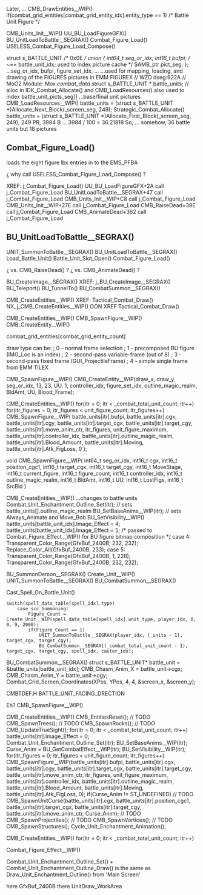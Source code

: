 



Later, ...
CMB_DrawEntities__WIP()
    if(combat_grid_entities[combat_grid_entity_idx].entity_type == 1)  /* Battle Unit Figure */




CMB_Units_Init__WIP()
UU_BU_LoadFigureGFX()
BU_UnitLoadToBattle__SEGRAX()
Combat_Figure_Load()
USELESS_Combat_Figure_Load_Compose()


struct s_BATTLE_UNIT
    /* 0x0E */
    union {
        int64_t seg_or_idx;
        int16_t bufpi;  /* ~== battle_unit_idx;  used to index picture cache */
        SAMB_ptr pict_seg;
    };
...seg_or_idx, bufpi, figure_set_idx, ...
...used for mapping, loading, and drawing of the FIGURES pictures in EMM FIGUREX
// WZD dseg:922A
// MoO2  Module: Mox  _combat_data_
struct s_BATTLE_UNIT * battle_units;                            // alloc in IDK_Combat_Allocate() and CMB_LoadResources()
also used to index battle_unit_picts_seg[]
...base/final unit pictures
CMB_LoadResources__WIP()
    battle_units = (struct s_BATTLE_UNIT *)Allocate_Next_Block(_screen_seg, 249);
Strategic_Combat_Allocate()
    battle_units = (struct s_BATTLE_UNIT *)Allocate_First_Block(_screen_seg, 249);
249 PR, 3984 B ... 3984 / 100 = 36.21818
So, ... somehow, 36 battle units but 18 pictures




## Combat_Figure_Load()

loads the eight figure lbx entries in to the EMS_PFBA

¿ why call USELESS_Combat_Figure_Load_Compose() ?

XREF:
    j_Combat_Figure_Load()
        UU_BU_LoadFigureGFX+2A         call    j_Combat_Figure_Load
        BU_UnitLoadToBattle__SEGRAX+47 call    j_Combat_Figure_Load
        CMB_Units_Init__WIP+C8         call    j_Combat_Figure_Load
        CMB_Units_Init__WIP+27E        call    j_Combat_Figure_Load
        CMB_RaiseDead+39E              call    j_Combat_Figure_Load
        CMB_AnimateDead+362            call    j_Combat_Figure_Load

## BU_UnitLoadToBattle__SEGRAX()



UNIT_SummonToBattle__SEGRAX()
    BU_UnitLoadToBattle__SEGRAX()
    Load_Battle_Unit()
    Battle_Unit_Slot_Open()
    Combat_Figure_Load()

¿ vs. CMB_RaiseDead() ?
¿ vs. CMB_AnimateDead() ?



BU_CreateImage__SEGRAX()
XREF:
    j_BU_CreateImage__SEGRAX()
        BU_Teleport()
        BU_TunnelTo()
        BU_CombatSummon__SEGRAX()






CMB_CreateEntities__WIP()
XREF:
    Tactical_Combat_Draw()
    NX_j_CMB_CreateEntities__WIP()
OON XREF Tactical_Combat_Draw()








CMB_CreateEntities__WIP()
    CMB_SpawnFigure__WIP()
        CMB_CreateEntity__WIP()

combat_grid_entities[combat_grid_entity_count]

draw type can be:
;   0 - normal frame selection
;   1 - precomposed BU figure (IMG_Loc is an index)
;   2 - second-pass variable-frame (out of 8)
;   3 - second-pass fixed frame (GUI_ProjectileFrame)
;   4 - simple single frame from EMM TILEX


CMB_SpawnFigure__WIP()
    CMB_CreateEntity__WIP(draw_x, draw_y, seg_or_idx, 13, 23, UU, 1, controller_idx, figure_set_idx, outline_magic_realm, BldAmt, UU, Blood_Frame);

CMB_CreateEntities__WIP()
    for(itr = 0; itr < _combat_total_unit_count; itr++)
        for(itr_figures = 0; itr_figures < unit_figure_count; itr_figures++)
            CMB_SpawnFigure__WIP(
                battle_units[itr].bufpi, 
                battle_units[itr].cgx, 
                battle_units[itr].cgy, 
                battle_units[itr].target_cgx, 
                battle_units[itr].target_cgy, 
                battle_units[itr].move_anim_ctr, 
                itr_figures, 
                unit_figure_maximum, 
                battle_units[itr].controller_idx, 
                battle_units[itr].outline_magic_realm, 
                battle_units[itr].Blood_Amount, 
                battle_units[itr].Moving, 
                battle_units[itr].Atk_FigLoss, 0
            );

void CMB_SpawnFigure__WIP(
    int64_t seg_or_idx, 
    int16_t cgx, 
    int16_t position_cgc1, 
    int16_t target_cgx, 
    int16_t target_cgy, 
    int16_t MoveStage, 
    int16_t current_figure, 
    int16_t figure_count, 
    int16_t controller_idx, 
    int16_t outline_magic_realm, 
    int16_t BldAmt, 
    int16_t UU, 
    int16_t LostFigs, 
    int16_t SrcBld
)


CMB_CreateEntities__WIP()
    ...changes to battle units
        Combat_Unit_Enchantment_Outline_Set(itr);  // sets battle_units[].outline_magic_realm
        BU_SetBaseAnims__WIP(itr);  // sets Always_Animate and Move_Bob
        BU_SetVisibility__WIP()
            battle_units[battle_unit_idx].Image_Effect = 4;
            battle_units[battle_unit_idx].Image_Effect = 5;
            /* passed to Combat_Figure_Effect__WIP() for BU figure bitmap composition */
                case 4:
                    Transparent_Color_Range(GfxBuf_2400B, 232, 232);
                    Replace_Color_All(GfxBuf_2400B, 233);
                case 5:
                    Transparent_Color_Range(GfxBuf_2400B,   1, 228);
                    Transparent_Color_Range(GfxBuf_2400B, 232, 232);










BU_SummonDemon__SEGRAX()
    Create_Unit__WIP()
    UNIT_SummonToBattle__SEGRAX()
    BU_CombatSummon__SEGRAX()




Cast_Spell_On_Battle_Unit()

    switch(spell_data_table[spell_idx].type)
        case scc_Summoning:
            Figure_Count = Create_Unit__WIP(spell_data_table[spell_idx].unit_type, player_idx, 0, 0, 9, 2000);
            if(Figure_Count == 1)
                UNIT_SummonToBattle__SEGRAX(player_idx, (_units - 1), target_cgx, target_cgy);
                BU_CombatSummon__SEGRAX((_combat_total_unit_count - 1), target_cgx, target_cgy, spell_idx, caster_idx);


BU_CombatSummon__SEGRAX()
    struct s_BATTLE_UNIT* battle_unit = &battle_units[battle_unit_idx];
    CMB_Chasm_Anim_X = battle_unit->cgx;
    CMB_Chasm_Anim_Y = battle_unit->cgy;
    Combat_Grid_Screen_Coordinates(XPos, YPos, 4, 4, &screen_x, &screen_y);






CMBTDEF.H
BATTLE_UNIT_FACING_DRECTION




Eh?
CMB_SpawnFigure__WIP()


CMB_CreateEntities__WIP()
    CMB_EntitiesReset();
    // TODO  CMB_SpawnTrees();
    // TODO  CMB_SpawnRocks();
    // TODO  CMB_UpdateTrueSight();
    for(itr = 0; itr < _combat_total_unit_count; itr++)
        battle_units[itr].Image_Effect = 0;
        Combat_Unit_Enchantment_Outline_Set(itr);
        BU_SetBaseAnims__WIP(itr);
        Curse_Anim = BU_GetCombatEffect__WIP(itr);
        BU_SetVisibility__WIP(itr);
        for(itr_figures = 0; itr_figures < unit_figure_count; itr_figures++)
            CMB_SpawnFigure__WIP(battle_units[itr].bufpi, battle_units[itr].cgx, battle_units[itr].cgy, battle_units[itr].target_cgx, battle_units[itr].target_cgy, battle_units[itr].move_anim_ctr, itr_figures, unit_figure_maximum, battle_units[itr].controller_idx, battle_units[itr].outline_magic_realm, battle_units[itr].Blood_Amount, battle_units[itr].Moving, battle_units[itr].Atk_FigLoss, 0);
        if(Curse_Anim != ST_UNDEFINED)
            // TODO  CMB_SpawnUnitCurse(battle_units[itr].cgx, battle_units[itr].position_cgc1, battle_units[itr].target_cgx, battle_units[itr].target_cgy, battle_units[itr].move_anim_ctr, Curse_Anim);
    // TODO  CMB_SpawnProjectiles();
    // TODO  CMB_SpawnVortices();
    // TODO  CMB_SpawnStructures();
    Cycle_Unit_Enchantment_Animation();







CMB_CreateEntities__WIP()
    for(itr = 0; itr < _combat_total_unit_count; itr++)





Combat_Figure_Effect__WIP()





Combat_Unit_Enchantment_Outline_Set() + Combat_Unit_Enchantment_Outline_Draw() is the same as Draw_Unit_Enchantment_Outline() from 'Main Screen'

here    GfxBuf_2400B
there   UnitDraw_WorkArea

